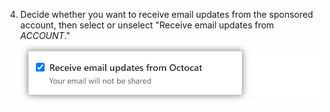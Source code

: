 4. Decide whether you want to receive email updates from the sponsored account, then select or unselect "Receive email updates from _ACCOUNT_." ![Casilla de verificación para recibir actualizaciones de la cuenta patrocinada](/assets/images/help/sponsors/updates-checkbox-manage.png)
